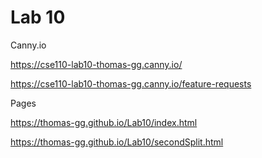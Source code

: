 # Lab 10

Canny.io

https://cse110-lab10-thomas-gg.canny.io/

https://cse110-lab10-thomas-gg.canny.io/feature-requests

Pages

https://thomas-gg.github.io/Lab10/index.html

https://thomas-gg.github.io/Lab10/secondSplit.html

